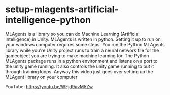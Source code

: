 # setup-mlagents-artificial-intelligence-python
MLAgents is a library so you can do Machine Learning (Artificial Intelligence) in Unity. MLAgents is written in python. Setting it up to run on your windows computer requires some steps. You run the Python MLAgents library while you're Unity project runs to train a neural network file for the gameobject you are trying to make machine learning for. The Python MLAgents package runs in a python environment and listens on a port to the unity game running. It also controls the unity game running to put it through training loops.  Anyway this video just goes over setting up the MLAgent library on your computer

YouTube:  https://youtu.be/WFjd9uvM5Zw

